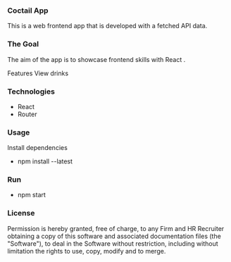 ### Coctail App

This is a web frontend app that is developed with a fetched API data.

### The Goal

The aim of the app is to showcase frontend skills with React .

Features
View drinks

### Technologies

- React
- Router

### Usage

Install dependencies

- npm install --latest

### Run

- npm start

### License

Permission is hereby granted, free of charge, to any Firm and HR Recruiter obtaining a copy of this software and associated documentation files (the "Software"), to deal in the Software without restriction, including without limitation the rights to use, copy, modify and to merge.
